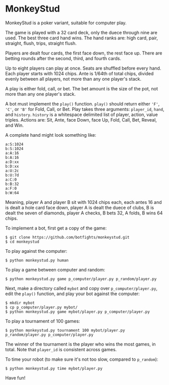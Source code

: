 MonkeyStud
==========

MonkeyStud is a poker variant, suitable for computer play.

The game is played with a 32 card deck, only the duece through
nine are used. The best three card hand wins. The hand ranks are:
high card, pair, straight, flush, trips, straight flush.

Players are dealt four cards, the first face down, the rest face up.
There are betting rounds after the second, third, and fourth cards.

Up to eight players can play at once. Seats are shuffled before every hand. 
Each player starts with 1024 chips. Ante is 1/64th of total chips, divided 
evenly between all players, not more than any one player's stack.

A play is either fold, call, or bet. The bet amount is the size of
the pot, not more than any one player's stack.

A bot must implement the `play()` function. `play()` should return either
`'F'`, `'C'`, or `'B'` for Fold, Call, or Bet. Play takes three
arguments: `player_id`, `hand`, and `history`. `history` is a whitespace 
delimited list of player, action, value triples. Actions are:
Sit, Ante, face Down, face Up, Fold, Call, Bet, Reveal, and Win. 

A complete hand might look something like:

    a:S:1024
    b:S:1024
    a:A:16 
    b:A:16 
    a:D:xx 
    b:D:xx 
    a:U:2c 
    b:U:7d 
    a:C:0 
    b:B:32 
    a:F:0 
    b:W:64

Meaning, player A and player B sit with 1024 chips each, each antes 16 and 
is dealt a hole card face down, player A is dealt the duece of clubs, B is 
dealt the seven of diamonds, player A checks, B bets 32, A folds, B wins 
64 chips.

To implement a bot, first get a copy of the game:

    $ git clone https://github.com/botfights/monkeystud.git
    $ cd monkeystud

To play against the computer:

    $ python monkeystud.py human

To play a game between computer and random:

    $ python monkeystud.py game p_computer/player.py p_random/player.py

Next, make a directory called `mybot` and copy over `p_computer/player.py`,
edit the `play()` function, and play your bot against the computer:

    $ mkdir mybot
    $ cp p_computer/player.py mybot/
    $ python monkeystud.py game mybot/player.py p_computer/player.py

To play a tournament of 100 games:

    $ python monkeystud.py tournament 100 mybot/player.py p_random/player.py p_computer/player.py

The winner of the tournament is the player who wins the most games,
in total. Note that `player_id` is consistent across games.

To time your robot (to make sure it's not too slow, compared to `p_random`):

    $ python monkeystud.py time mybot/player.py

Have fun!

